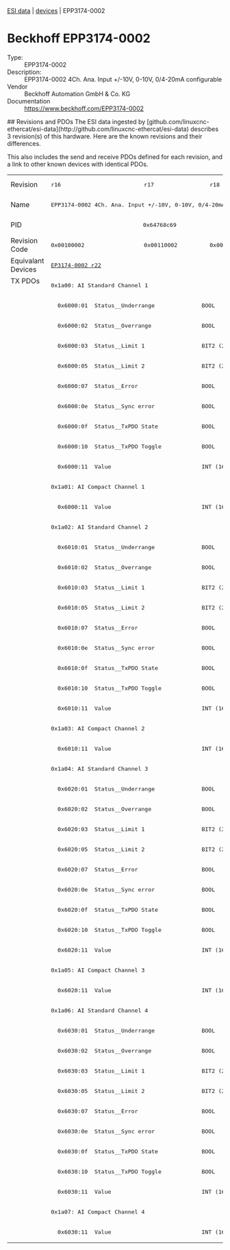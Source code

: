 <div class="nav"><a href="/esi-data">ESI data</a> | <a href="/esi-data/devices">devices</a> | EPP3174-0002</div>

#  Beckhoff EPP3174-0002

<dl>
  <dt>Type:</dt><dd>EPP3174-0002</dd>
  <dt>Description:</dt><dd>EPP3174-0002 4Ch. Ana. Input +/-10V, 0-10V, 0/4-20mA configurable</dd>
  <dt>Vendor</dt><dd>Beckhoff Automation GmbH & Co. KG</dd>
  <dt>Documentation</dt><dd><a href="https://www.beckhoff.com/EPP3174-0002">https://www.beckhoff.com/EPP3174-0002</a></dd>
</dl>
## Revisions and PDOs
The ESI data ingested by [github.com/linuxcnc-ethercat/esi-data](http://github.com/linuxcnc-ethercat/esi-data) describes 3 revision(s) of this hardware.  Here are the known revisions and their differences.

This also includes the send and receive PDOs defined for each revision, and a link to other known devices with identical PDOs.

<table>
<tr >
<td class="first">Revision</td>
<td ><pre>r16</pre></td>
<td ><pre>r17</pre></td>
<td ><pre>r18</pre></td>
</tr>
<tr >
<td class="first">Name</td>
<td  colspan=3 align="center"><pre>EPP3174-0002 4Ch. Ana. Input +/-10V, 0-10V, 0/4-20mA configurable</pre></td>
</tr>
<tr >
<td class="first">PID</td>
<td  colspan=3 align="center"><pre>0x64768c69</pre></td>
</tr>
<tr >
<td class="first">Revision Code</td>
<td ><pre>0x00100002</pre></td>
<td ><pre>0x00110002</pre></td>
<td ><pre>0x00120002</pre></td>
</tr>
<tr >
<td class="first">Equivalant Devices</td>
<td ><pre><a href="EP3174-0002">EP3174-0002 r22</a></pre></td>
<td  colspan=2 align="center"></td>
</tr>
<tr class="txpdo pdosection">
<td class="first" rowspan=48 valign=top>TX PDOs</td>
<td colspan=3 align="left"><pre>0x1a00: AI Standard Channel 1</pre></td>
<td></td>
</tr>
<tr class="txpdo">
<td  colspan=3 align="left"><pre>  0x6000:01  Status__Underrange              BOOL</pre></td>
</tr>
<tr class="txpdo">
<td  colspan=3 align="left"><pre>  0x6000:02  Status__Overrange               BOOL</pre></td>
</tr>
<tr class="txpdo">
<td  colspan=3 align="left"><pre>  0x6000:03  Status__Limit 1                 BIT2 (2 bits)</pre></td>
</tr>
<tr class="txpdo">
<td  colspan=3 align="left"><pre>  0x6000:05  Status__Limit 2                 BIT2 (2 bits)</pre></td>
</tr>
<tr class="txpdo">
<td  colspan=3 align="left"><pre>  0x6000:07  Status__Error                   BOOL</pre></td>
</tr>
<tr class="txpdo">
<td  colspan=3 align="left"><pre>  0x6000:0e  Status__Sync error              BOOL</pre></td>
</tr>
<tr class="txpdo">
<td  colspan=3 align="left"><pre>  0x6000:0f  Status__TxPDO State             BOOL</pre></td>
</tr>
<tr class="txpdo">
<td  colspan=3 align="left"><pre>  0x6000:10  Status__TxPDO Toggle            BOOL</pre></td>
</tr>
<tr class="txpdo">
<td  colspan=3 align="left"><pre>  0x6000:11  Value                           INT (16 bits)</pre></td>
</tr>
<tr class="txpdo pdosection">
<td  colspan=3 align="left"><pre>0x1a01: AI Compact Channel 1</pre></td>
</tr>
<tr class="txpdo">
<td  colspan=3 align="left"><pre>  0x6000:11  Value                           INT (16 bits)</pre></td>
</tr>
<tr class="txpdo pdosection">
<td  colspan=3 align="left"><pre>0x1a02: AI Standard Channel 2</pre></td>
</tr>
<tr class="txpdo">
<td  colspan=3 align="left"><pre>  0x6010:01  Status__Underrange              BOOL</pre></td>
</tr>
<tr class="txpdo">
<td  colspan=3 align="left"><pre>  0x6010:02  Status__Overrange               BOOL</pre></td>
</tr>
<tr class="txpdo">
<td  colspan=3 align="left"><pre>  0x6010:03  Status__Limit 1                 BIT2 (2 bits)</pre></td>
</tr>
<tr class="txpdo">
<td  colspan=3 align="left"><pre>  0x6010:05  Status__Limit 2                 BIT2 (2 bits)</pre></td>
</tr>
<tr class="txpdo">
<td  colspan=3 align="left"><pre>  0x6010:07  Status__Error                   BOOL</pre></td>
</tr>
<tr class="txpdo">
<td  colspan=3 align="left"><pre>  0x6010:0e  Status__Sync error              BOOL</pre></td>
</tr>
<tr class="txpdo">
<td  colspan=3 align="left"><pre>  0x6010:0f  Status__TxPDO State             BOOL</pre></td>
</tr>
<tr class="txpdo">
<td  colspan=3 align="left"><pre>  0x6010:10  Status__TxPDO Toggle            BOOL</pre></td>
</tr>
<tr class="txpdo">
<td  colspan=3 align="left"><pre>  0x6010:11  Value                           INT (16 bits)</pre></td>
</tr>
<tr class="txpdo pdosection">
<td  colspan=3 align="left"><pre>0x1a03: AI Compact Channel 2</pre></td>
</tr>
<tr class="txpdo">
<td  colspan=3 align="left"><pre>  0x6010:11  Value                           INT (16 bits)</pre></td>
</tr>
<tr class="txpdo pdosection">
<td  colspan=3 align="left"><pre>0x1a04: AI Standard Channel 3</pre></td>
</tr>
<tr class="txpdo">
<td  colspan=3 align="left"><pre>  0x6020:01  Status__Underrange              BOOL</pre></td>
</tr>
<tr class="txpdo">
<td  colspan=3 align="left"><pre>  0x6020:02  Status__Overrange               BOOL</pre></td>
</tr>
<tr class="txpdo">
<td  colspan=3 align="left"><pre>  0x6020:03  Status__Limit 1                 BIT2 (2 bits)</pre></td>
</tr>
<tr class="txpdo">
<td  colspan=3 align="left"><pre>  0x6020:05  Status__Limit 2                 BIT2 (2 bits)</pre></td>
</tr>
<tr class="txpdo">
<td  colspan=3 align="left"><pre>  0x6020:07  Status__Error                   BOOL</pre></td>
</tr>
<tr class="txpdo">
<td  colspan=3 align="left"><pre>  0x6020:0e  Status__Sync error              BOOL</pre></td>
</tr>
<tr class="txpdo">
<td  colspan=3 align="left"><pre>  0x6020:0f  Status__TxPDO State             BOOL</pre></td>
</tr>
<tr class="txpdo">
<td  colspan=3 align="left"><pre>  0x6020:10  Status__TxPDO Toggle            BOOL</pre></td>
</tr>
<tr class="txpdo">
<td  colspan=3 align="left"><pre>  0x6020:11  Value                           INT (16 bits)</pre></td>
</tr>
<tr class="txpdo pdosection">
<td  colspan=3 align="left"><pre>0x1a05: AI Compact Channel 3</pre></td>
</tr>
<tr class="txpdo">
<td  colspan=3 align="left"><pre>  0x6020:11  Value                           INT (16 bits)</pre></td>
</tr>
<tr class="txpdo pdosection">
<td  colspan=3 align="left"><pre>0x1a06: AI Standard Channel 4</pre></td>
</tr>
<tr class="txpdo">
<td  colspan=3 align="left"><pre>  0x6030:01  Status__Underrange              BOOL</pre></td>
</tr>
<tr class="txpdo">
<td  colspan=3 align="left"><pre>  0x6030:02  Status__Overrange               BOOL</pre></td>
</tr>
<tr class="txpdo">
<td  colspan=3 align="left"><pre>  0x6030:03  Status__Limit 1                 BIT2 (2 bits)</pre></td>
</tr>
<tr class="txpdo">
<td  colspan=3 align="left"><pre>  0x6030:05  Status__Limit 2                 BIT2 (2 bits)</pre></td>
</tr>
<tr class="txpdo">
<td  colspan=3 align="left"><pre>  0x6030:07  Status__Error                   BOOL</pre></td>
</tr>
<tr class="txpdo">
<td  colspan=3 align="left"><pre>  0x6030:0e  Status__Sync error              BOOL</pre></td>
</tr>
<tr class="txpdo">
<td  colspan=3 align="left"><pre>  0x6030:0f  Status__TxPDO State             BOOL</pre></td>
</tr>
<tr class="txpdo">
<td  colspan=3 align="left"><pre>  0x6030:10  Status__TxPDO Toggle            BOOL</pre></td>
</tr>
<tr class="txpdo">
<td  colspan=3 align="left"><pre>  0x6030:11  Value                           INT (16 bits)</pre></td>
</tr>
<tr class="txpdo pdosection">
<td  colspan=3 align="left"><pre>0x1a07: AI Compact Channel 4</pre></td>
</tr>
<tr class="txpdo">
<td  colspan=3 align="left"><pre>  0x6030:11  Value                           INT (16 bits)</pre></td>
</tr>
</table>
